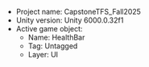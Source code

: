 <!-- UNITY CODE ASSIST INSTRUCTIONS START -->
- Project name: CapstoneTFS_Fall2025
- Unity version: Unity 6000.0.32f1
- Active game object:
  - Name: HealthBar
  - Tag: Untagged
  - Layer: UI
<!-- UNITY CODE ASSIST INSTRUCTIONS END -->